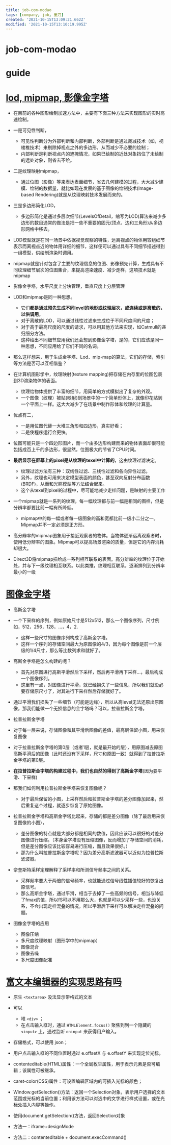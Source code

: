 ```yaml
---
title: job-com-modao
tags: [company, job, 墨刀]
created: '2021-10-15T13:09:21.662Z'
modified: '2021-10-15T13:10:19.995Z'
---
```


# job-com-modao

# guide

# [lod, mipmap, 影像金字塔](https://wenku.baidu.com/view/39af72360b4c2e3f572763b4.html)
- 在目前的各种图形绘制加速方法中，主要有下面三种方法来实现图形的实时高速绘制。
- 一是可见性判断，
  - 可见性判断分为外部判断和内部判断，外部判断是通过裁减技术（如，视棱椎技术）来剔除掉视点之外的多边形，从而减少不必要的绘制；
  - 内部判断是判断视点内的遮掩情况，如果已绘制的近处对象挡住了未绘制的远处对象，则省去不绘。
- 二是纹理映射mipmap，
  - 通过位图（影像）等来表达表面细节，省去几何建模的过程，大大减少建模、绘制的数据量，就比如现在发展的基于图像的绘制技术(Image-based Rendering)就是从纹理映射技术发展而来的。
- 三是多边形简化LOD，
  - 多边形简化是通过多层次细节(LevelsOfDetail，缩写为LOD)算法来减少多边形的数目通常的做法是把一些不重要的固元(顶点、边和三角形)从多边形网格中移去。

- LOD模型就是在同一场景中依据视觉观察的特性，远离视点的物体用较组细节表示而离视点近的物体用详细的细节，这样便可以通过具有不同细节描述得到一组模型，供绘制渲染时调用。

- mipmap就是针对包含了主要的纹理信息的位图、影像预先计算，生成具有不同纹理细节层次的位图集合，来提高渲染速度、减少走样，这项技术就是mipmap
- 影像金字塔，水平尺度上分块管理，垂直尺度上分层管理

- LOD和mipmap是同一种思想。
  - 它们**都是通过预先生成不同level的地形或纹理层次，或连续或是离散的，以供调用**。
  - 对于离散的LOD，可以通过线性过滤来生成位于不同尺度间的尺度；
  - 对于高于最高尺度的尺度的请求，可以用其他方法来实现，如Catmull的递归细分方法。
  - 这种给出不同细节应用我们还会想到影像金字塔，是的，它们应该是同一种思想，不同应用给了它们不同的名词。

- 那么这样想来，用于生成金字塔、Lod、mip-map的算法，它们的存储，索引等方法是否可以互相借鉴？
- 在计算机图形学中，纹理映射(texture mapping)把存储在内存里的位图包裹到3D渲染物体的表面。
  - 纹理给物体提供了丰富的细节，用简单的方式模拟出了复杂的外观。
  - 一个图像（纹理）被贴(映射)到场景中的一个简单形体上，就像印花贴到一个平面上一样。这大大减少了在场景中制作形体和纹理的计算量。
- 优点有二，
  - 一是用位图代替一大堆三角形和四边形，真实好看；
  - 二是使程序运行会更快。
- 位图可能只是一个四边形图片，而一个由多边形构建而来的物体表面却很可能包括成百上千的多边形，很显然，位图极大的节省了CPU时间。
- **最后显示在屏幕上的pixel是从纹理的texel中计算的**，这由纹理过滤决定。
  - 纹理过滤方法有三种：双线性过滤、三线性过滤和各向异性过滤。
  - 另外，纹理也可用来决定模型表面的颜色，甚至双向反射分布函数(BRDF)，从而和光照模型等方法结合起来。
  - 这个从texel到pixel的过程中，尽可能地减少走样问题，是映射的主要工作

- 一个mipmap就是一系列的纹理，每一幅纹理都与前一幅是相同的图样，但是分辨率都要比前一幅有所降低。
  - mipmap中的每一幅或者每一级图象的高和宽都比前一级小二分之一。Mipmap并不一定必须是正方形。
- 高分辨率的mipmap图象用于接近观察者的物体。当物体逐渐远离观察者时，使用低分辨率的图象。Mipmap可以提高场景渲染的质量，但是它的内存消耗却很大。
- Direct3D将mipmap描绘成一系列相互联系的表面。高分辨率的纹理位于开始处，并与下一级纹理相互联系。以此类推，纹理相互联系，逐渐排列到分辨率最小的一级
# [图像金字塔](https://www.cnblogs.com/WAoyu/p/13189298.html)
- 高斯金字塔
- 一个下采样的序列，例如原始尺寸是512x512，那么一个图像序列，尺寸例如，512，256，128，...，4，2. 
  - 这样一些尺寸的图像序列构成了高斯金字塔。
  - 这样一个序列的存储空间最大为原图像的4/3，因为每个图像是前一个层级的1/4尺寸，那么等比数列求和就好了。
- 高斯金字塔是怎么构建的呢？
  - 首先对原图进行高斯平滑然后下采样，然后再平滑再下采样...，最后构成一个图像序列。
  - 这里有一点，对图像进行平滑，就已经损失了一些信息，所以我们就没必要存储原尺寸了，对其进行下采样然后存储就好了。

- 通过平滑我们损失了一些细节（可能是边缘），所以从高level无法还原出原图像，那我们能做一个无损信息的金字塔吗？可以，拉普拉斯金字塔。

- 拉普拉斯金字塔
- 对于每一层来说，存储图像和其平滑后图像的差值，最高层保留小图，用来恢复图像
- 对于拉普拉斯金字塔的第0层（或者1层，就是最开始的层），用原图减去原图高斯平滑后的图像（此时还没有下采样，尺寸和原图一致）就得到了拉普拉斯金字塔的第0层。
- **在拉普拉斯金字塔的构建过程中，我们也自然的得到了高斯金字塔**(因为要平滑、下采样)
- 那我们如何利用拉普拉斯金字塔来恢复图像呢？
  - 对于最后保留的小图，上采样然后和拉普斯金字塔的差分图像加起来，然后重复这个过程，就逐步恢复了原始图像。
- 拉普拉斯金字塔和高斯金字塔比起来，存储的都是差分图像（除了最后用来恢复图像的小图），
  - 差分图像的特点就是大部分都是相同的数值，因此应该可以很好的对差分图像进行压缩。（本身金字塔没有压缩图像，反而增加了存储空间的消耗，但是差分图像应该比较容易进行压缩，而且效果很好。）
  - 那为什么叫拉普拉斯金字塔呢？因为差分高斯滤波器可以近似为拉普拉斯滤波器。

- 奈奎斯特采样定理解释了采样率和所测信号频率之间的关系。
  - 采样频率要大于两倍的信号频率，也就能通过信号线性插值较好的恢复出原信号。
  - 那么高斯金字塔，通过平滑，相当于去掉了一些高频的信号，相当与降低了fmax的值，所以fS可以不用那么大，也就是可以少采样一些，也没关系，不会出现走样混叠的情况。所以平滑后下采样可以解决走样混叠的问题。

- 图像金字塔的应用
  - 图像压缩
  - 多尺度纹理映射（图形学中的mipmap）
  - 图像混合
  - 图像去噪
  - 多尺度图像配准
# [富文本编辑器的实现思路有吗](http://www.mianshigee.com/question/29642qbr/)
- 原生 `<textarea>` 没法显示带格式的文本
- 可以
  - 堆 `<div>` ；
  - 在点击输入框时，通过 `HTMLElement.focus()` 聚焦到到一个隐藏的 `<input>` 上，通过监听 `oninput` 来获得用户输入。
- 存储格式，可以使用 json；
- 用户点击输入框的不同位置时通过 e.offsetX 与 e.offsetY 来实现定位光标。

- contenteditable(HTML)属性：一个全局枚举属性，用于表示元素是否可编辑；该属性可被继承。
- caret-color(CSS)属性：可设置编辑区域内的可插入光标的颜色；
- Window.getSelection()方法：返回一个Selection对象，表示用户选择的文本范围或光标的当前位置；利用该方法可以对选中的文字进行样式设置，或在光标处插入内容等操作。

- 使用document.getSelection()方法，返回Selection对象

- 方法一：iframe+designMode
- 方法二：contenteditable + document.execCommand()
